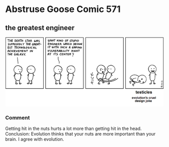 # Abstruse Goose Comic 571
## the greatest engineer

![image](50_percent_of_all_humans_have_a_serious_design_flaw.png)
### Comment
Getting hit in the nuts hurts a lot more than getting hit in the head. Conclusion: Evolution thinks that your nuts are more important than your brain.  I agree with evolution.
